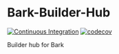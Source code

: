 # Bark-Builder-Hub

[![Continuous Integration](https://github.com/BarkSH/Bark-Builder-Hub/actions/workflows/ci.yml/badge.svg)](https://github.com/BarkSH/Bark-Builder-Hub/actions/workflows/ci.yml)
[![codecov](https://codecov.io/gh/BarkSH/Bark-Builder-Hub/branch/main/graph/badge.svg)](https://codecov.io/gh/BarkSH/Bark-Builder-Hub)

Builder hub for Bark
